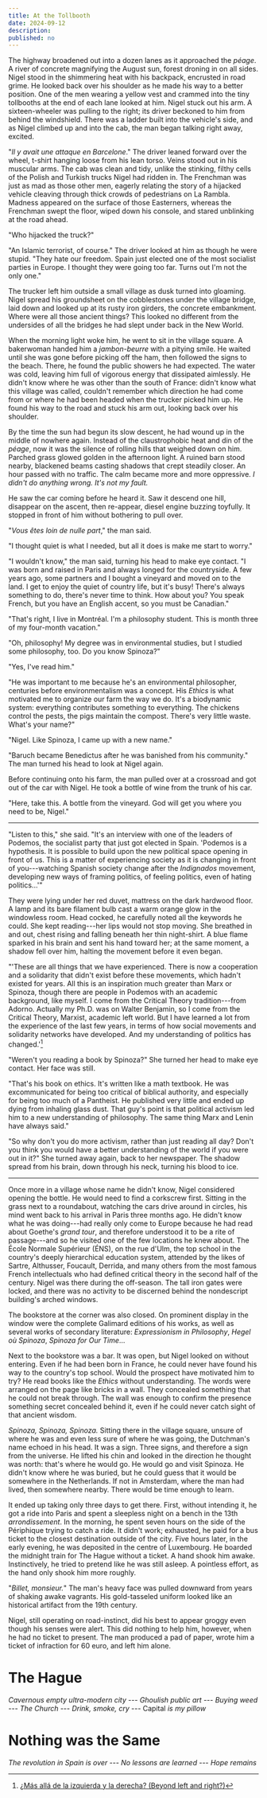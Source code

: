 ```yaml
---
title: At the Tollbooth
date: 2024-09-12
description:
published: no
---
```


The highway broadened out into a dozen lanes as it approached the *péage*. A river of concrete magnifying the August sun, forest droning in on all sides. Nigel stood in the shimmering heat with his backpack, encrusted in road grime. He looked back over his shoulder as he made his way to a better position. One of the men wearing a yellow vest and crammed into the tiny tollbooths at the end of each lane looked at him. Nigel stuck out his arm. A sixteen-wheeler was pulling to the right; its driver beckoned to him from behind the windshield. There was a ladder built into the vehicle's side, and as Nigel climbed up and into the cab, the man began talking right away, excited.

"*Il y avait une attaque en Barcelone*." The driver leaned forward over the wheel, t-shirt hanging loose from his lean torso. Veins stood out in his muscular arms. The cab was clean and tidy, unlike the stinking, filthy cells of the Polish and Turkish trucks Nigel had ridden in. The Frenchman was just as mad as those other men, eagerly relating the story of a hijacked vehicle cleaving through thick crowds of pedestrians on La Rambla. Madness appeared on the surface of those Easterners, whereas the Frenchman swept the floor, wiped down his console, and stared unblinking at the road ahead.

"Who hijacked the truck?"

"An Islamic terrorist, of course." The driver looked at him as though he were stupid. "They hate our freedom. Spain just elected one of the most socialist parties in Europe. I thought they were going too far. Turns out I'm not the only one."

The trucker left him outside a small village as dusk turned into gloaming. Nigel spread his groundsheet on the cobblestones under the village bridge, laid down and looked up at its rusty iron girders, the concrete embankment. Where were all those ancient things? This looked no different from the undersides of all the bridges he had slept under back in the New World. 

When the morning light woke him, he went to sit in the village square. A bakerwoman handed him a *jambon-beurre* with a pitying smile. He waited until she was gone before picking off the ham, then followed the signs to the beach. There, he found the public showers he had expected. The water was cold, leaving him full of vigorous energy that dissipated aimlessly. He didn't know where he was other than the south of France: didn't know what this village was called, couldn't remember which direction he had come from or where he had been headed when the trucker picked him up. He found his way to the road and stuck his arm out, looking back over his shoulder.

By the time the sun had begun its slow descent, he had wound up in the middle of nowhere again. Instead of the claustrophobic heat and din of the *péage*, now it was the silence of rolling hills that weighed down on him. Parched grass glowed golden in the afternoon light. A ruined barn stood nearby, blackened beams casting shadows that crept steadily closer. An hour passed with no traffic. The calm became more and more oppressive. *I didn't do anything wrong. It's not my fault.*

He saw the car coming before he heard it. Saw it descend one hill, disappear on the ascent, then re-appear, diesel engine buzzing toyfully. It stopped in front of him without bothering to pull over.

"*Vous êtes loin de nulle part*," the man said.

"I thought quiet is what I needed, but all it does is make me start to worry."

"I wouldn't know," the man said, turning his head to make eye contact. "I was born and raised in Paris and always longed for the countryside. A few years ago, some partners and I bought a vineyard and moved on to the land. I get to enjoy the quiet of country life, but it's busy! There's always something to do, there's never time to think. How about you? You speak French, but you have an English accent, so you must be Canadian."

"That's right, I live in Montréal. I'm a philosophy student. This is month three of my four-month vacation."

"Oh, philosophy! My degree was in environmental studies, but I studied some philosophy, too. Do you know Spinoza?"

"Yes, I've read him."

"He was important to me because he's an environmental philosopher, centuries before environmentalism was a concept. His *Ethics* is what motivated me to organize our farm the way we do. It's a biodynamic system: everything contributes something to everything. The chickens control the pests, the pigs maintain the compost. There's very little waste. What's your name?"

"Nigel. Like Spinoza, I came up with a new name."

"Baruch became Benedictus after he was banished from his community." The man turned his head to look at Nigel again.

Before continuing onto his farm, the man pulled over at a crossroad and got out of the car with Nigel. He took a bottle of wine from the trunk of his car.

"Here, take this. A bottle from the vineyard. God will get you where you need to be, Nigel."

***

"Listen to this," she said. "It's an interview with one of the leaders of Podemos, the socialist party that just got elected in Spain. 'Podemos is a hypothesis. It is possible to build upon the new political space opening in front of us. This is a matter of experiencing society as it is changing in front of you---watching Spanish society change after the *Indignados* movement, developing new ways of framing politics, of feeling politics, even of hating politics...'"

They were lying under her red duvet, mattress on the dark hardwood floor. A lamp and its bare filament bulb cast a warm orange glow in the windowless room. Head cocked, he carefully noted all the keywords he could. She kept reading---her lips would not stop moving. She breathed in and out, chest rising and falling beneath her thin night-shirt. A blue flame sparked in his brain and sent his hand toward her; at the same moment, a shadow fell over him, halting the movement before it even began.

"'These are all things that we have experienced. There is now a cooperation and a solidarity that didn't exist before these movements, which hadn't existed for years. All this is an inspiration much greater than Marx or Spinoza, though there are people in Podemos with an academic background, like myself. I come from the Critical Theory tradition---from Adorno. Actually my Ph.D. was on Walter Benjamin, so I come from the Critical Theory, Marxist, academic left world. But I have learned a lot from the experience of the last few years, in terms of how social movements and solidarity networks have developed. And my understanding of politics has changed.'[^1]

[^1]: [¿Más allá de la izquierda y la derecha? (Beyond left and right?)](https://platypus1917.org/2014/12/01/mas-alla-de-la-izquierda-y-la-derecha/)

"Weren't you reading a book by Spinoza?" She turned her head to make eye contact. Her face was still.

"That's his book on ethics. It's written like a math textbook. He was excommunicated for being too critical of biblical authority, and especially for being too much of a Pantheist. He published very little and ended up dying from inhaling glass dust. That guy's point is that political activism led him to a new understanding of philosophy. The same thing Marx and Lenin have always said."

"So why don't you do more activism, rather than just reading all day? Don't you think you would have a better understanding of the world if you were out in it?" She turned away again, back to her newspaper. The shadow spread from his brain, down through his neck, turning his blood to ice.

***

Once more in a village whose name he didn't know, Nigel considered opening the bottle. He would need to find a corkscrew first. Sitting in the grass next to a roundabout, watching the cars drive around in circles, his mind went back to his arrival in Paris three months ago. He didn't know what he was doing---had really only come to Europe because he had read about Goethe's *grand tour*, and therefore understood it to be a rite of passage---and so he visited one of the few locations he knew about. The École Normale Supérieur (ÉNS), on the rue d'Ulm, the top school in the country's deeply hierarchical education system, attended by the likes of Sartre, Althusser, Foucault, Derrida, and many others from the most famous French intellectuals who had defined critical theory in the second half of the century. Nigel was there during the off-season. The tall iron gates were locked, and there was no activity to be discerned behind the nondescript building's arched windows.

The bookstore at the corner was also closed. On prominent display in the window were the complete Galimard editions of his works, as well as several works of secondary literature: *Expressionism in Philosophy*, *Hegel où Spinoza*, *Spinoza for Our Time*...

Next to the bookstore was a bar. It was open, but Nigel looked on without entering. Even if he had been born in France, he could never have found his way to the country's top school. Would the prospect have motivated him to try? He read books like the *Ethics* without understanding. The words were arranged on the page like bricks in a wall. They concealed something that he could not break through. The wall was enough to confirm the presence something secret concealed behind it, even if he could never catch sight of that ancient wisdom.

*Spinoza, Spinoza, Spinoza.* Sitting there in the village square, unsure of where he was and even less sure of where he was going, the Dutchman's name echoed in his head. It was a sign. Three signs, and therefore a sign from the universe. He lifted his chin and looked in the direction he thought was north: that's where he would go. He would go and visit Spinoza. He didn't know where he was buried, but he could guess that it would be somewhere in the Netherlands. If not in Amsterdam, where the man had lived, then somewhere nearby. There would be time enough to learn.

It ended up taking only three days to get there. First, without intending it, he got a ride into Paris and spent a sleepless night on a bench in the 13th *arrondissement*. In the morning, he spent seven hours on the side of the Périphique trying to catch a ride. It didn't work; exhausted, he paid for a bus ticket to the closest destination outside of the city. Five hours later, in the early evening, he was deposited in the centre of Luxembourg. He boarded the midnight train for The Hague without a ticket. A hand shook him awake. Instinctively, he tried to pretend like he was still asleep. A pointless effort, as the hand only shook him more roughly.

"*Billet, monsieur.*" The man's heavy face was pulled downward from years of shaking awake vagrants. His gold-tasseled uniform looked like an historical artifact from the 19th century.

Nigel, still operating on road-instinct, did his best to appear groggy even though his senses were alert. This did nothing to help him, however, when he had no ticket to present. The man produced a pad of paper, wrote him a ticket of infraction for 60 euro, and left him alone.

# The Hague

*Cavernous empty ultra-modern city* --- *Ghoulish public art* --- *Buying weed* --- *The Church* --- *Drink, smoke, cry* --- Capital *is my pillow*

# Nothing was the Same

*The revolution in Spain is over* --- *No lessons are learned* --- *Hope remains*
